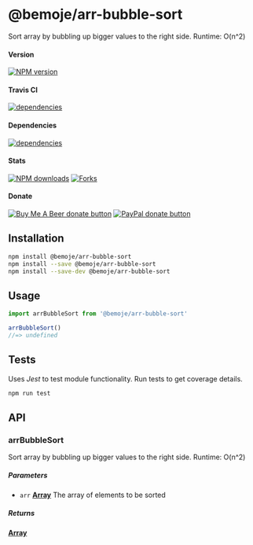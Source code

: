 # @bemoje/arr-bubble-sort

Sort array by bubbling up bigger values to the right side. Runtime: O(n^2)

#### Version

<span><a href="https://npmjs.org/@bemoje/arr-bubble-sort" title="View this project on NPM"><img src="https://img.shields.io/npm/v/@bemoje/arr-bubble-sort" alt="NPM version" /></a></span>

#### Travis CI

<span><a href="https://npmjs.org/@bemoje/arr-bubble-sort" title="View this project on NPM"><img src="https://travis-ci.org/bemoje/bemoje-arr-bubble-sort.svg?branch=master" alt="dependencies" /></a></span>

#### Dependencies

<span><a href="https://npmjs.org/@bemoje/arr-bubble-sort" title="View this project on NPM"><img src="https://david-dm.org/bemoje/bemoje-arr-bubble-sort.svg" alt="dependencies" /></a></span>

#### Stats

<span><a href="https://npmjs.org/@bemoje/arr-bubble-sort" title="View this project on NPM"><img src="https://img.shields.io/npm/dt/@bemoje/arr-bubble-sort" alt="NPM downloads" /></a></span>
<span><a href="https://github.com/bemoje/bemoje-arr-bubble-sort/fork" title="Fork this project"><img src="https://img.shields.io/github/forks/bemoje/bemoje-arr-bubble-sort" alt="Forks" /></a></span>

#### Donate

<span><a href="https://www.buymeacoffee.com/bemoje" title="Donate to this project using Buy Me A Beer"><img src="https://img.shields.io/badge/buy%20me%20a%20coffee-donate-yellow.svg?label=Buy me a beer!" alt="Buy Me A Beer donate button" /></a></span>
<span><a href="https://paypal.me/forstaaloen" title="Donate to this project using Paypal"><img src="https://img.shields.io/badge/paypal-donate-yellow.svg?label=PayPal" alt="PayPal donate button" /></a></span>

## Installation

```sh
npm install @bemoje/arr-bubble-sort
npm install --save @bemoje/arr-bubble-sort
npm install --save-dev @bemoje/arr-bubble-sort
```

## Usage

```javascript
import arrBubbleSort from '@bemoje/arr-bubble-sort'

arrBubbleSort()
//=> undefined

```


## Tests
Uses *Jest* to test module functionality. Run tests to get coverage details.

```bash
npm run test
```

## API
### arrBubbleSort

Sort array by bubbling up bigger values to the right side. Runtime: O(n^2)

##### Parameters

-   `arr` **[Array][3]** The array of elements to be sorted

##### Returns
**[Array][3]** 

[1]: #arrbubblesort

[2]: #parameters

[3]: https://developer.mozilla.org/docs/Web/JavaScript/Reference/Global_Objects/Array